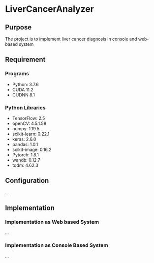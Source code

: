 # LiverCancerAnalyzer
## Purpose 
 The project is to implement liver cancer diagnosis in console and web-based system  
 

## Requirement
### Programs
 - Python: 3.7.6  
 - CUDA 11.2  
 - CUDNN 8.1  

### Python Libraries
 - TensorFlow: 2.5  
 - openCV: 4.5.1.58  
 - numpy: 1.19.5  
 - scikit-learn: 0.22.1   
 - keras: 2.6.0  
 - pandas: 1.0.1
 - scikit-image: 0.16.2
 - Pytorch: 1.8.1
 - wandb: 0.12.7
 - tqdm: 4.62.3

## Configuration
...

## Implementation
### Implementation as Web based System
...

### Implementation as Console Based System
...
